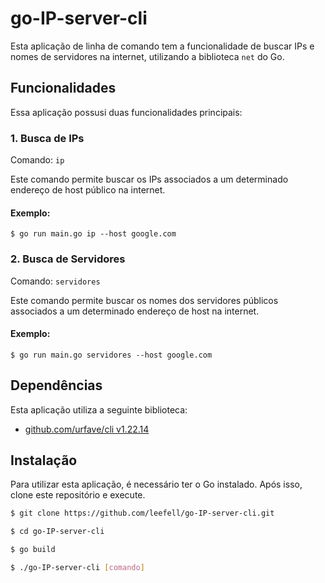 # go-IP-server-cli
Esta aplicação de linha de comando tem a funcionalidade de buscar IPs e nomes de servidores na internet, utilizando a biblioteca `net` do Go.

## Funcionalidades

Essa aplicação possusi duas funcionalidades principais:

### 1. Busca de IPs

Comando: `ip`

Este comando permite buscar os IPs associados a um determinado endereço de host público na internet.

#### Exemplo:
```
$ go run main.go ip --host google.com
```

### 2. Busca de Servidores

Comando: `servidores`

Este comando permite buscar os nomes dos servidores públicos associados a um determinado endereço de host na internet.

#### Exemplo:
```
$ go run main.go servidores --host google.com
```

## Dependências

Esta aplicação utiliza a seguinte biblioteca:

- [github.com/urfave/cli v1.22.14](https://github.com/urfave/cli)


## Instalação

Para utilizar esta aplicação, é necessário ter o Go instalado. Após isso, clone este repositório e execute.

```bash
$ git clone https://github.com/leefell/go-IP-server-cli.git
```

```bash
$ cd go-IP-server-cli
```

```bash
$ go build
```

```bash
$ ./go-IP-server-cli [comando]
```
